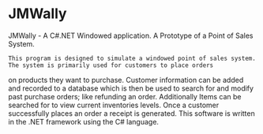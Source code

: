 # JMWally
JMWally - A C#.NET Windowed application. A Prototype of a Point of Sales System.

	This program is designed to simulate a windowed point of sales system. The system is primarily used for customers to place orders
  on products they want to purchase. Customer information can be added and recorded to a database which is then be used to search
  for and modify past purchase orders; like refunding an order. Additionally Items can be searched for to view current inventories
  levels. Once a customer successfully places an order a receipt is generated. This software is written in the .NET framework using
  the C# language.	
